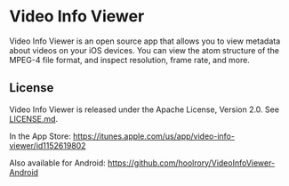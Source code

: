 # Video Info Viewer

Video Info Viewer is an open source app that allows you to view metadata about videos on your iOS devices. You can view the atom structure of the MPEG-4 file format, and inspect resolution, frame rate, and more.

## License

Video Info Viewer is released under the Apache License, Version 2.0. See [LICENSE.md](LICENSE.md).

In the App Store: https://itunes.apple.com/us/app/video-info-viewer/id1152619802

Also available for Android: https://github.com/hoolrory/VideoInfoViewer-Android
